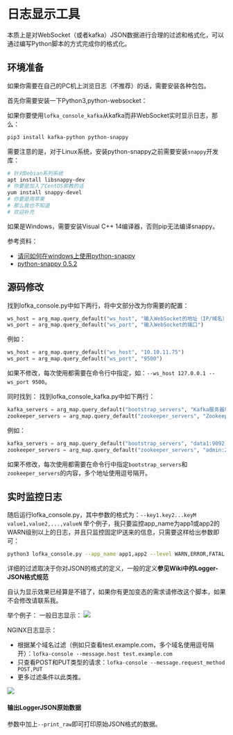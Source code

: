 # 日志显示工具

本质上是对WebSocket（或者kafka）JSON数据进行合理的过滤和格式化，可以通过编写Python脚本的方式完成你的格式化。

## 环境准备
如果你需要在自己的PC机上浏览日志（不推荐）的话，需要安装各种包包。

首先你需要安装一下Python3,python-websocket：


如果你要使用`lofka_console_kafka`从kafka而非WebSocket实时显示日志，那么：

```bash
pip3 install kafka-python python-snappy
```

需要注意的是，对于Linux系统，安装python-snappy之前需要安装`snappy`开发库：
```bash
# 针对Debian系列系统
apt install libsnappy-dev
# 你要是加入了CentOS邪教的话
yum install snappy-devel
# 你要是用苹果
# 那么我也不知道
# 欢迎补充
```

如果是Windows，需要安装Visual C++ 14编译器，否则pip无法编译snappy。

参考资料：
- [请问如何在windows上使用python-snappy](https://www.v2ex.com/amp/t/85685)
- [python-snappy 0.5.2](https://pypi.org/project/python-snappy/)

## 源码修改

找到lofka_console.py中如下两行，将中文部分改为你需要的配置：
```python
ws_host = arg_map.query_default("ws_host", "输入WebSocket的地址（IP/域名）")
ws_port = arg_map.query_default("ws_port", "输入WebSocket的端口")
```

例如：
```python
ws_host = arg_map.query_default("ws_host", "10.10.11.75")
ws_port = arg_map.query_default("ws_port", "9500")
```

如果不修改，每次使用都需要在命令行中指定，如：`--ws_host 127.0.0.1 --ws_port 9500`。

同时找到：
找到lofka_console_kafka.py中如下两行：

```python
kafka_servers = arg_map.query_default("bootstrap_servers", "Kafka服务器地址")
zookeeper_servers = arg_map.query_default("zookeeper_servers", "Zookeeper地址")
```

例如：
```python
kafka_servers = arg_map.query_default("bootstrap_servers", "data1:9092,data2:9092,data3:9092")
zookeeper_servers = arg_map.query_default("zookeeper_servers", "admin:2181,name1:2181,name2:2181")
```

如果不修改，每次使用都需要在命令行中指定`bootstrap_servers`和`zookeeper_servers`的内容，多个地址使用逗号隔开。


## 实时监控日志

随后运行lofka_console.py，其中参数的格式为：`--key1.key2...keyM value1,value2,...,valueN`
举个例子，我只要监控app_name为app1或app2的WARN级别以上的日志，并且只监控固定IP送来的信息，只需要这样给出参数即可：
```bash
python3 lofka_console.py --app_name app1,app2 --level WARN,ERROR,FATAL --host.ip 10.10.11.75,10.10.11.36
```

详细的过滤取决于你对JSON的格式的定义，一般的定义**参见Wiki中的Logger-JSON格式规范**

自认为显示效果已经算是不错了，如果你有更加变态的需求请修改这个脚本，如果不会修改请联系我。

举个例子：
一般日志显示：
![](assets/001/20180806-c350cf5c.png)

NGINX日志显示：

- 根据某个域名过滤（例如只查看test.example.com，多个域名使用逗号隔开）：`lofka-console --message.host test.example.com`
- 只查看POST和PUT类型的请求：`lofka-console --message.request_method POST,PUT`
- 更多过滤条件以此类推。

![](assets/001/20180806-dbcffdf5.png)

#### 输出LoggerJSON原始数据
参数中加上`--print_raw`即可打印原始JSON格式的数据。
